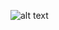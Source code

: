 ![alt text](https://cdn.discordapp.com/attachments/756789700995448893/806099582235836457/ezgif.com-crop.gif)
